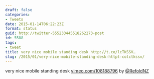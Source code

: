 ```yaml
---
draft: false
categories:
- Tweets
date: 2015-01-14T06:22:23Z
format: status
guid: http://twitter-555233445518262273-post
id: 5588
tags:
- tweet
title: very nice mobile standing desk http://t.co/lcTKSSV…
slug: /2015/01/very-nice-mobile-standing-desk-httpt-colctkssv/
---
```


very nice mobile standing desk [vimeo.com/108188796](http://vimeo.com/108188796) by [@RefoldNZ](http://twitter.com/RefoldNZ)